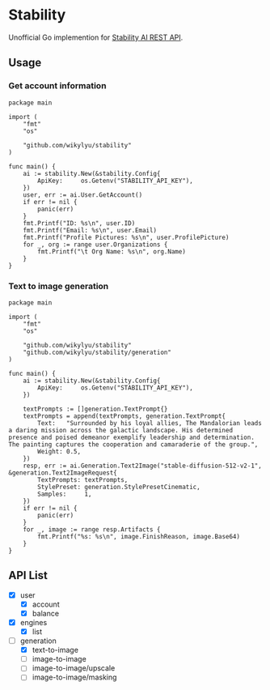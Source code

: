 # Stability

Unofficial Go implemention for [Stability AI REST API](https://platform.stability.ai/rest-api).

## Usage

### Get account information

```golang
package main

import (
	"fmt"
	"os"

	"github.com/wikylyu/stability"
)

func main() {
	ai := stability.New(&stability.Config{
		ApiKey:     os.Getenv("STABILITY_API_KEY"),
	})
	user, err := ai.User.GetAccount()
	if err != nil {
		panic(err)
	}
	fmt.Printf("ID: %s\n", user.ID)
	fmt.Printf("Email: %s\n", user.Email)
	fmt.Printf("Profile Pictures: %s\n", user.ProfilePicture)
	for _, org := range user.Organizations {
		fmt.Printf("\t Org Name: %s\n", org.Name)
	}
}

```

### Text to image generation

```golang
package main

import (
	"fmt"
	"os"

	"github.com/wikylyu/stability"
	"github.com/wikylyu/stability/generation"
)

func main() {
	ai := stability.New(&stability.Config{
		ApiKey:     os.Getenv("STABILITY_API_KEY"),
	})

	textPrompts := []generation.TextPrompt{}
	textPrompts = append(textPrompts, generation.TextPrompt{
		Text:   "Surrounded by his loyal allies, The Mandalorian leads a daring mission across the galactic landscape. His determined presence and poised demeanor exemplify leadership and determination. The painting captures the cooperation and camaraderie of the group.",
		Weight: 0.5,
	})
	resp, err := ai.Generation.Text2Image("stable-diffusion-512-v2-1", &generation.Text2ImageRequest{
		TextPrompts: textPrompts,
		StylePreset: generation.StylePresetCinematic,
		Samples:     1,
	})
	if err != nil {
		panic(err)
	}
	for _, image := range resp.Artifacts {
		fmt.Printf("%s: %s\n", image.FinishReason, image.Base64)
	}
}

```

## API List

- [x] user
  - [x] account
  - [x] balance
- [x] engines
  - [x] list
- [ ] generation
  - [x] text-to-image
  - [ ] image-to-image
  - [ ] image-to-image/upscale
  - [ ] image-to-image/masking
